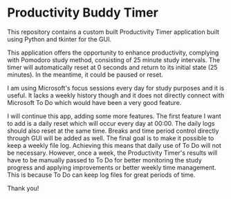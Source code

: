 # Productivity Buddy Timer
This repository contains a custom built Productivity Timer application built using Python and tkinter for the GUI.

This application offers the opportunity to enhance productivity, complying with Pomodoro study method, consisting of 25 minute study intervals. The timer will automatically reset at 0 seconds and return to its initial state (25 minutes). In the meantime, it could be paused or reset.

I am using Microsoft's focus sessions every day for study purposes and it is useful. It lacks a weekly history though and it does not directly connect with Microsoft To Do which would have been a very good feature. 

I will continue this app, adding some more features. The first feature I want to add is a daily reset which will occur every day at 00:00. The daily logs should also reset at the same time. Breaks and time period control directly through GUI will be added as well. The final goal is to make it possible to keep a weekly file log. Achieving this means that daily use of To Do will not be necessary. However, once a week, the Productivity Timer's results will have to be manually passed to To Do for better monitoring the study progress and applying improvements or better weekly time management. This is because To Do can keep log files for great periods of time.

Thank you! 